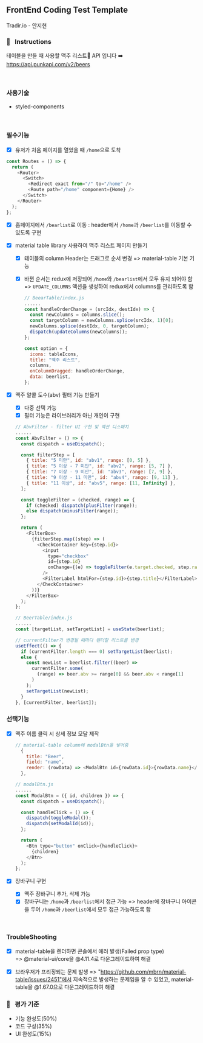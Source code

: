 ## FrontEnd Coding Test Template

Tradir.io - 안지현

### 📣 &nbsp; Instructions

테이블을 만들 때 사용할 맥주 리스트🍻 API 입니다 ➡️ &nbsp; https://api.punkapi.com/v2/beers

<br />

### 사용기술

- styled-components

<br />

### 필수기능

- [x] 유저가 처음 페이지를 열었을 때 `/home`으로 도착

```js
const Routes = () => {
  return (
    <Router>
      <Switch>
        <Redirect exact from="/" to="/home" />
        <Route path="/home" component={Home} />
      </Switch>
    </Router>
  );
};
```

- [x] 홈페이지에서 `/bearlist`로 이동
      : header에서 `/home`과 `/beerlist`를 이동할 수 있도록 구현

- [x] material table library 사용하여 맥주 리스트 페이지 만들기

  - [x] 테이블의 column Header는 드래그로 순서 변경
        => material-table 기본 기능
  - [x] 바뀐 순서는 redux에 저장되어 `/home`와 `/bearlist`에서 모두 유지 되어야 함
        => `UPDATE_COLUMNS` 액션을 생성하여 redux에서 columns를 관리하도록 함

    ```js
    // BeearTable/index.js
    ......
    const handleOrderChange = (srcIdx, destIdx) => {
      const newColumns = columns.slice();
      const targetColumn = newColumns.splice(srcIdx, 1)[0];
      newColumns.splice(destIdx, 0, targetColumn);
      dispatch(updateColumns(newColumns));
    };

    const option = {
      icons: tableIcons,
      title: "맥주 리스트",
      columns,
      onColumnDragged: handleOrderChange,
      data: beerlist,
    };

    ```

- [x] 맥주 알콜 도수(abv) 필터 기능 만들기

  - [x] 다중 선택 가능
  - [x] 필터 기능은 라이브러리가 아닌 개인이 구현

  ```js
  // AbvFilter - filter UI 구현 및 액션 디스패치
  ......
  const AbvFilter = () => {
    const dispatch = useDispatch();

    const filterStep = [
      { title: "5 미만", id: "abv1", range: [0, 5] },
      { title: "5 이상 - 7 미만", id: "abv2", range: [5, 7] },
      { title: "7 이상 - 9 미만", id: "abv3", range: [7, 9] },
      { title: "9 이상 - 11 미만", id: "abv4", range: [9, 11] },
      { title: "11 이상", id: "abv5", range: [11, Infinity] },
    ];

    const toggleFilter = (checked, range) => {
      if (checked) dispatch(plusFilter(range));
      else dispatch(minusFilter(range));
    };

    return (
      <FilterBox>
        {filterStep.map((step) => (
          <CheckContainer key={step.id}>
            <input
              type="checkbox"
              id={step.id}
              onChange={(e) => toggleFilter(e.target.checked, step.range)}
            />
            <FilterLabel htmlFor={step.id}>{step.title}</FilterLabel>
          </CheckContainer>
        ))}
      </FilterBox>
    );
  };
  ```

  ```js
  // BeerTable/index.js
  ......
  const [targetList, setTargetList] = useState(beerlist);

  // currentFilter가 변경될 때마다 렌더할 리스트를 변경
  useEffect(() => {
    if (currentFilter.length === 0) setTargetList(beerlist);
    else {
      const newList = beerlist.filter((beer) =>
        currentFilter.some(
          (range) => beer.abv >= range[0] && beer.abv < range[1]
        )
      );
      setTargetList(newList);
    }
  }, [currentFilter, beerlist]);
  ```

### 선택기능

- [x] 맥주 이름 클릭 시 상세 정보 모달 제작

  ```js
  // material-table column에 modalBtn을 넣어줌
    {
      title: "Beer",
      field: "name",
      render: (rowData) => <ModalBtn id={rowData.id}>{rowData.name}</ModalBtn>,
    },
  ```

  ```js
  // modalBtn.js
  ......
  const ModalBtn = ({ id, children }) => {
    const dispatch = useDispatch();

    const handleClick = () => {
      dispatch(toggleModal());
      dispatch(setModalId(id));
    };

    return (
      <Btn type="button" onClick={handleClick}>
        {children}
      </Btn>
    );
  };
  ```

- [x] 장바구니 구현
  - [x] 맥주 장바구니 추가, 삭제 가능
  - [x] 장바구니는 `/home`과 `/beerlist`에서 접근 가능
        => header에 장바구니 아이콘을 두어 `/home`과 `/beerlist`에서 모두 접근 가능하도록 함

<br />

### TroubleShooting

- [x] material-table을 렌더하면 콘솔에서 에러 발생(Failed prop type)  
       => @material-ui/core을 @4.11.4로 다운그레이드하여 해결

- [x] 브라우저가 프리징되는 문제 발생
      => "https://github.com/mbrn/material-table/issues/2451"에서 지속적으로 발생하는 문제임을 알 수 있었고, material-table을 @1.67.0으로 다운그레이드하여 해결

### 📝 &nbsp; 평가 기준

- 기능 완성도(50%)
- 코드 구성(35%)
- UI 완성도(15%)
